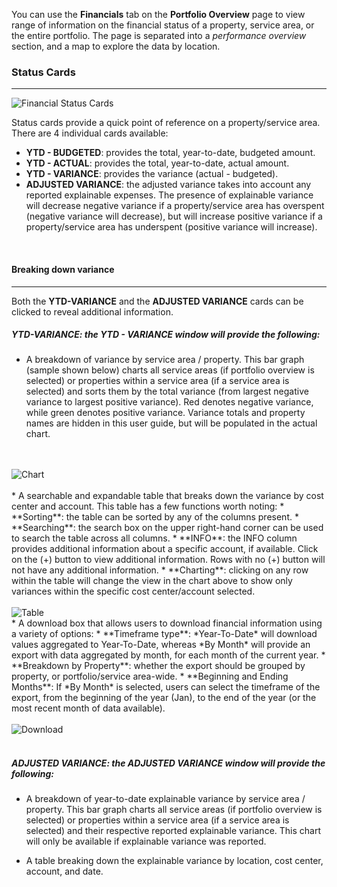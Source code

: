 You can use the **Financials** tab on the **Portfolio Overview** page to view range of 
information on the financial status of a property, service area, or the entire portfolio. 
The page is separated into a *performance overview* section, and a map to explore the data 
by location.

### Status Cards
----------------
<img src='images/help/financial-cards.png' class='img-responsive img-thumbnail' alt = 'Financial Status Cards'/>

Status cards provide a quick point of reference on a property/service area. There are
4 individual cards available:
  * **YTD - BUDGETED**: provides the total, year-to-date, budgeted amount.
  * **YTD - ACTUAL**: provides the total, year-to-date, actual amount.
  * **YTD - VARIANCE**: provides the variance (actual - budgeted).
  * **ADJUSTED VARIANCE**: the adjusted variance takes into account any reported 
  explainable expenses. The presence of explainable variance will decrease negative variance 
  if a property/service area has overspent (negative variance will decrease), but will 
  increase positive variance if a property/service area has underspent (positive variance will increase).

<br />

#### Breaking down variance
---------------------------
Both the **YTD-VARIANCE** and the **ADJUSTED VARIANCE** cards can be clicked to reveal
additional information.

##### **YTD-VARIANCE**: the YTD - VARIANCE window will provide the following:

* A breakdown of variance by service area / property. This bar graph (sample shown below) charts
all service areas (if portfolio overview is selected) or properties within a service area (if a service 
area is selected) and sorts them by the total variance (from largest negative variance to largest positive variance). Red
denotes negative variance, while green denotes positive variance. Variance totals and property names are hidden in this 
user guide, but will be populated in the actual chart.
<br />
<br />
<img src='images/help/financials-ytdv-modal-chart.png' class='img-responsive img-thumbnail' alt = 'Chart'/>
<br />
<br />
* A searchable and expandable table that breaks down the variance by cost center and account. This table has a few functions worth 
noting:
  * **Sorting**: the table can be sorted by any of the columns present.
  * **Searching**: the search box on the upper right-hand corner can be used to search the table across all 
  columns.
  * **INFO**: the INFO column provides additional information about a specific account, if available. Click on the 
  (+) button to view additional information. Rows with no (+) button will not have any additional information.
  * **Charting**: clicking on any row within the table will change the view in the chart above to show only variances 
  within the specific cost center/account selected.
  <br /><br />
  <img src='images/help/financials-ytdv-modal-table.png' class='img-responsive img-thumbnail' alt = 'Table'/>
<br />  
* A download box that allows users to download financial information using a variety of options:
  * **Timeframe type**: *Year-To-Date* will download values aggregated to Year-To-Date, whereas *By Month* will 
  provide an export with data aggregated by month, for each month of the current year.
  * **Breakdown by Property**: whether the export should be grouped by property, or portfolio/service area-wide.
  * **Beginning and Ending Months**: If *By Month* is selected, users can select the timeframe of the export, from the 
  beginning of the year (Jan), to the end of the year (or the most recent month of data available).
  <br /><br />
  <img src='images/help/financials-ytdv-modal-download.png' class='img-responsive img-thumbnail' alt = 'Download'/>

<br />
<br />

##### **ADJUSTED VARIANCE**: the ADJUSTED VARIANCE window will provide the following:

  * A breakdown of year-to-date explainable variance by service area / property. This bar graph charts 
  all service areas (if portfolio overview is selected) or properties within a service area (if a service 
  area is selected) and their respective reported explainable variance. This chart will only be available if 
  explainable variance was reported.
  
  * A table breaking down the explainable variance by location, cost center, account, and date.


